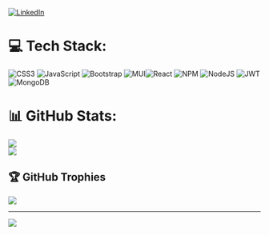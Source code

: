 

<!--
**guleremre/guleremre** is a ✨ _special_ ✨ repository because its `README.md` (this file) appears on your GitHub profile.

Here are some ideas to get you started:

- 🌱 I’m currently learning  Redux-Next.js
- 📫 How to reach me: mfbg1985@gmail.com

-->
[![LinkedIn](https://img.shields.io/badge/LinkedIn-%230077B5.svg?logo=linkedin&logoColor=white)](https://www.linkedin.com/in/emreguler90/) 

# 💻 Tech Stack:
![CSS3](https://img.shields.io/badge/css3-%231572B6.svg?style=for-the-badge&logo=css3&logoColor=white) ![JavaScript](https://img.shields.io/badge/javascript-%23323330.svg?style=for-the-badge&logo=javascript&logoColor=%23F7DF1E) ![Bootstrap](https://img.shields.io/badge/bootstrap-%238511FA.svg?style=for-the-badge&logo=bootstrap&logoColor=white)  ![MUI](https://img.shields.io/badge/MUI-%230081CB.svg?style=for-the-badge&logo=mui&logoColor=white)![React](https://img.shields.io/badge/react-%2320232a.svg?style=for-the-badge&logo=react&logoColor=%2361DAFB) ![NPM](https://img.shields.io/badge/NPM-%23CB3837.svg?style=for-the-badge&logo=npm&logoColor=white) ![NodeJS](https://img.shields.io/badge/node.js-6DA55F?style=for-the-badge&logo=node.js&logoColor=white)   ![JWT](https://img.shields.io/badge/JWT-black?style=for-the-badge&logo=JSON%20web%20tokens) ![MongoDB](https://img.shields.io/badge/MongoDB-%234ea94b.svg?style=for-the-badge&logo=mongodb&logoColor=white) 

# 📊 GitHub Stats:
![](https://github-readme-streak-stats.herokuapp.com/?user=emreguler&theme=merko&hide_border=false)<br/>
![](https://github-readme-stats.vercel.app/api/top-langs/?username=emreguler&theme=merko&hide_border=false&include_all_commits=false&count_private=false&layout=compact)

## 🏆 GitHub Trophies
![](https://github-profile-trophy.vercel.app/?username=emreguler&theme=radical&no-frame=false&no-bg=false&margin-w=4)

---
[![](https://visitcount.itsvg.in/api?id=emreguler&icon=0&color=4)](https://visitcount.itsvg.in)

<!-- Proudly created with GPRM ( https://gprm.itsvg.in ) -->

